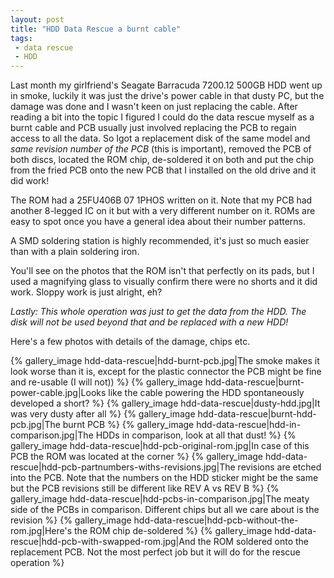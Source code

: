 ```yaml
---
layout: post
title: "HDD Data Rescue a burnt cable"
tags:
 - data rescue
 - HDD
---
```


Last month my girlfriend's Seagate Barracuda 7200.12 500GB HDD went up in smoke, luckily it was just the drive's power cable in that dusty PC, but the damage was done and I wasn't keen on just replacing the cable. After reading a bit into the topic I figured I could do the data rescue myself as a burnt cable and PCB usually just involved replacing the PCB to regain access to all the data. So Igot a replacement disk of the same model and *same revision number of the PCB* (this is important), removed the PCB of both discs, located the ROM chip, de-soldered it on both and put the chip from the fried PCB onto the new PCB that I installed on the old drive and it did work!

The ROM had a 25FU406B 07 1PHOS written on it. Note that my PCB had another 8-legged IC on it but with a very different number on it. ROMs are easy to spot once you have a general idea about their number patterns.

A SMD soldering station is highly recommended, it's just so much easier than with a plain soldering iron.

You'll see on the photos that the ROM isn't that perfectly on its pads, but I used a magnifying glass to visually confirm there were no shorts and it did work. Sloppy work is just alright, eh?

*Lastly: This whole operation was just to get the data from the HDD. The disk will not be used beyond that and be replaced with a new HDD!*

Here's a few photos with details of the damage, chips etc.

{% gallery_image hdd-data-rescue|hdd-burnt-pcb.jpg|The smoke makes it look worse than it is, except for the plastic connector the PCB might be fine and re-usable (I will not)) %}
{% gallery_image hdd-data-rescue|burnt-power-cable.jpg|Looks like the cable powering the HDD spontaneously developed a short? %}
{% gallery_image hdd-data-rescue|dusty-hdd.jpg|It was very dusty after all %}
{% gallery_image hdd-data-rescue|burnt-hdd-pcb.jpg|The burnt PCB %}
{% gallery_image hdd-data-rescue|hdd-in-comparison.jpg|The HDDs in comparison, look at all that dust! %}
{% gallery_image hdd-data-rescue|hdd-pcb-original-rom.jpg|In case of this PCB the ROM was located at the corner %}
{% gallery_image hdd-data-rescue|hdd-pcb-partnumbers-withs-revisions.jpg|The revisions are etched into the PCB. Note that the numbers on the HDD sticker might be the same but the PCB revisions still be different like REV A vs REV B %}
{% gallery_image hdd-data-rescue|hdd-pcbs-in-comparison.jpg|The meaty side of the PCBs in comparison. Different chips but all we care about is the revision %}
{% gallery_image hdd-data-rescue|hdd-pcb-without-the-rom.jpg|Here's the ROM chip de-soldered %}
{% gallery_image hdd-data-rescue|hdd-pcb-with-swapped-rom.jpg|And the ROM soldered onto the replacement PCB. Not the most perfect job but it will do for the rescue operation %}


